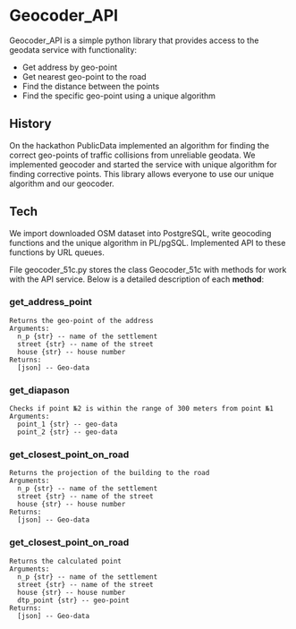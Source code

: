 # Geocoder_API

Geocoder_API is a simple python library that provides access to the geodata service with functionality:

* Get address by geo-point
* Get nearest geo-point to the road
* Find the distance between the points
* Find the specific geo-point using a unique algorithm

## History
On the hackathon PublicData implemented an algorithm for finding the correct geo-points of traffic collisions from unreliable geodata. We implemented geocoder and started the service with unique algorithm for finding corrective points. This library allows everyone to use our unique algorithm and our geocoder.

## Tech
We import downloaded OSM dataset into PostgreSQL, write geocoding functions and the unique algorithm in PL/pgSQL. Implemented API to these functions by URL queues.

File geocoder_51c.py stores the class Geocoder_51c with methods for work with the API service. Below is a detailed description of each **method**:

### get_address_point
```
Returns the geo-point of the address
Arguments:
  n_p {str} -- name of the settlement
  street {str} -- name of the street
  house {str} -- house number
Returns:
  [json] -- Geo-data
```
### get_diapason
```
Checks if point №2 is within the range of 300 meters from point №1
Arguments:
  point_1 {str} -- geo-data
  point_2 {str} -- geo-data
```
### get_closest_point_on_road
```
Returns the projection of the building to the road
Arguments:
  n_p {str} -- name of the settlement
  street {str} -- name of the street
  house {str} -- house number
Returns:
  [json] -- Geo-data
```
### get_closest_point_on_road
```
Returns the calculated point
Arguments:
  n_p {str} -- name of the settlement
  street {str} -- name of the street
  house {str} -- house number
  dtp_point {str} -- geo-point
Returns:
  [json] -- Geo-data
```
